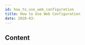 ```yaml
---
id: how_to_use_web_configuration
title: How to Use Web Configuration
date: 2020-03-
---
```



## Content